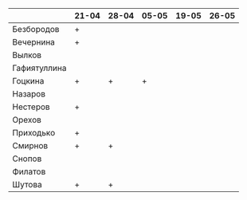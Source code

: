 |              	| 21-04	| 28-04	| 05-05	| 19-05	| 26-05 |
|--------------	|-----	|-----	|-----	|-----  |-----  |
| Безбородов   	|   +  	|     	|      	|     	|   	  |
| Вечернина    	|   +  	|     	|   	  |     	|   	  |
| Вылков       	|     	|     	|     	|     	|   	  |
| Гафиятуллина 	|     	|     	|     	|     	|   	  |
| Гоцкина      	|   +  	|   +  	|   +  	|     	|   	  |
| Назаров      	|     	|     	|     	|     	|   	  |
| Нестеров     	|   +  	|     	|     	|     	|   	  |
| Орехов       	|     	|     	|     	|     	|   	  |
| Приходько    	|   +  	|     	|     	|     	|   	  |
| Смирнов      	|   +  	|   +  	|     	|     	|   	  |
| Снопов       	|     	|     	|     	|     	|   	  |
| Филатов      	|     	|     	|     	|     	|   	  |
| Шутова       	|   +  	|   +  	|     	|     	|   	  |
